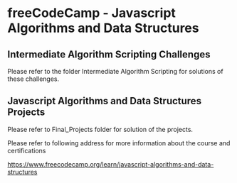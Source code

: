 # freeCodeCamp - Javascript Algorithms and Data Structures

## Intermediate Algorithm Scripting Challenges
Please refer to the folder Intermediate Algorithm Scripting for solutions of these challenges.
## Javascript Algorithms and Data Structures Projects
Please refer to Final_Projects folder for solution of the projects.

Please refer to following address for more information about the course and certifications

https://www.freecodecamp.org/learn/javascript-algorithms-and-data-structures
